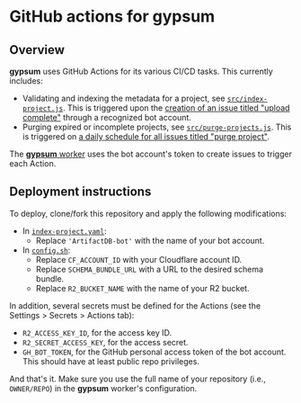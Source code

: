 # GitHub actions for gypsum

## Overview

**gypsum** uses GitHub Actions for its various CI/CD tasks.
This currently includes:

- Validating and indexing the metadata for a project, see [`src/index-project.js`](src/index-project.js).
  This is triggered upon the [creation of an issue titled "upload complete"](.github/workflows/index-project.yaml) through a recognized bot account.
- Purging expired or incomplete projects, see [`src/purge-projects.js`](src/purge-projects.js).
  This is triggered on [a daily schedule for all issues titled "purge project"](.github/workflows/purge-projects.yaml).

The [**gypsum** worker](https://github.com/ArtifactDB/gypsum-worker) uses the bot account's token to create issues to trigger each Action.

## Deployment instructions

To deploy, clone/fork this repository and apply the following modifications:

- In [`index-project.yaml`](.github/workflows/index-project.yaml):
  - Replace `'ArtifactDB-bot'` with the name of your bot account.
- In [`config.sh`](config.sh):
  - Replace `CF_ACCOUNT_ID` with your Cloudflare account ID.
  - Replace `SCHEMA_BUNDLE_URL` with a URL to the desired schema bundle.
  - Replace `R2_BUCKET_NAME` with the name of your R2 bucket.

In addition, several secrets must be defined for the Actions (see the Settings > Secrets > Actions tab):

- `R2_ACCESS_KEY_ID`, for the access key ID.
- `R2_SECRET_ACCESS_KEY`, for the access secret.
- `GH_BOT_TOKEN`, for the GitHub personal access token of the bot account.
  This should have at least public repo privileges.

And that's it.
Make sure you use the full name of your repository (i.e., `OWNER/REPO`) in the **gypsum** worker's configuration. 
